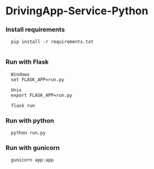 # DrivingApp-Service-Python

### Install requirements 
```
  pip install -r requirements.txt
 
```

### Run with Flask

```
  Windows
  set FLASK_APP=run.py

  Unix
  export FLASK_APP=run.py
```

```
  flask run
```

### Run with python

```
  python run.py
```

### Run with gunicorn 

```
  gunicorn app:app
```
